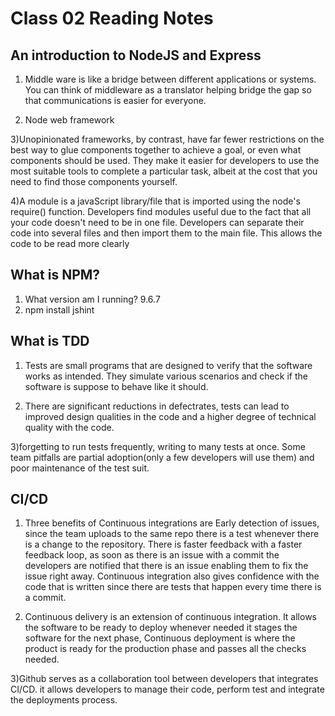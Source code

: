 # Class 02 Reading Notes

## An introduction to NodeJS and Express

1) Middle ware is like a bridge between different applications or systems. You can think of middleware as a translator helping bridge the gap so that communications is easier for everyone.

2) Node web framework

3)Unopinionated frameworks, by contrast, have far fewer restrictions on the best way to glue components together to achieve a goal, or even what components should be used. They make it easier for developers to use the most suitable tools to complete a particular task, albeit at the cost that you need to find those components yourself.

4)A module is a javaScript library/file that is imported using the node's require() function. Developers find modules useful due to the fact that all your code doesn't need to be in one file. Developers can separate their code into several files and then import them to the main file. This allows the code to be read more clearly

## What is NPM?

1) What version am I running? 9.6.7
2) npm install jshint

## What is TDD

1) Tests are small programs that are designed to verify that the software works as intended. They simulate various scenarios and check if the software is suppose to behave like it should.

2) There are significant reductions in defectrates, tests can lead to improved design qualities in the code and a higher degree of technical quality with the code.

3)forgetting to run tests frequently, writing to many tests at once. Some team pitfalls are partial adoption(only a few developers will use them) and poor maintenance of the test suit.

## CI/CD

1) Three benefits of Continuous integrations are Early detection of issues, since the team uploads to the same repo there is a test whenever there is a change to the repository. There is faster feedback with a faster feedback loop, as soon as there is an issue with a commit the developers are notified that there is an issue enabling them to fix the issue right away. Continuous integration also gives confidence with the code that is written since there are tests that happen every time there is a commit.

2) Continuous delivery is an extension of continuous integration. It allows the software to be ready to deploy whenever needed it stages the software for the next phase, Continuous deployment is where the product is ready for the production phase and passes all the checks needed.

3)Github serves as a collaboration tool between developers that integrates CI/CD. it allows developers to manage their code, perform test and integrate the deployments process.
